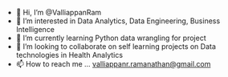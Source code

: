 - 👋 Hi, I’m @ValliappanRam
- 👀 I’m interested in Data Analytics, Data Engineering, Business Intelligence
- 🌱 I’m currently learning Python data wrangling for project
- 💞️ I’m looking to collaborate on self learning projects on Data technologies in Health Analytics
- 📫 How to reach me ... valliappanr.ramanathan@gmail.com

<!---
ValliappanRam/ValliappanRam is a ✨ special ✨ repository because its `README.md` (this file) appears on your GitHub profile.
You can click the Preview link to take a look at your changes.
--->
